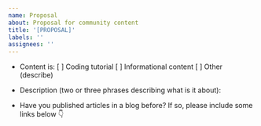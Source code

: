 ```yaml
---
name: Proposal
about: Proposal for community content
title: '[PROPOSAL]'
labels: ''
assignees: ''
---
```


- Content is:
  [ ] Coding tutorial
  [ ] Informational content
  [ ] Other (describe)

- Description (two or three phrases describing what is it about):

- Have you published articles in a blog before? If so, please include some links below 👇

